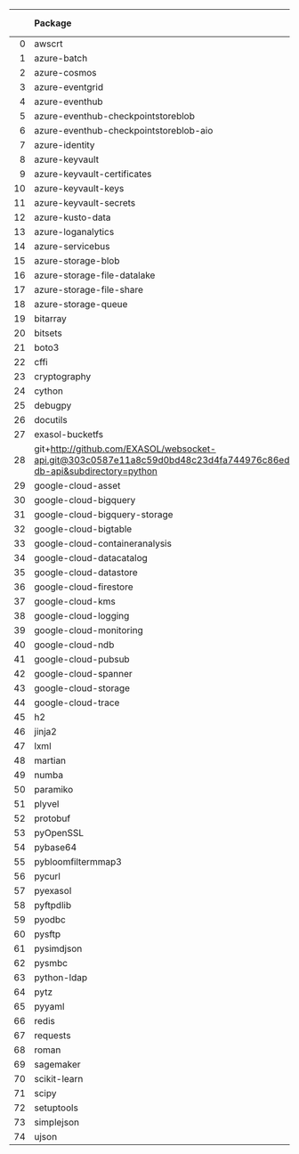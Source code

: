<!-- markdown-link-check-disable -->

|    | Package                                                                                                                       | Version in 9.0.0     | Version in 9.1.0     | Status   |
|---:|:------------------------------------------------------------------------------------------------------------------------------|:---------------------|:---------------------|:---------|
|  0 | awscrt                                                                                                                        | 0.20.9               | 0.20.9               |          |
|  1 | azure-batch                                                                                                                   | 14.2.0               | 14.2.0               |          |
|  2 | azure-cosmos                                                                                                                  | 4.6.0                | 4.6.0                |          |
|  3 | azure-eventgrid                                                                                                               | 4.19.0               | 4.19.0               |          |
|  4 | azure-eventhub                                                                                                                | 5.11.7               | 5.11.7               |          |
|  5 | azure-eventhub-checkpointstoreblob                                                                                            | 1.1.4                | 1.1.4                |          |
|  6 | azure-eventhub-checkpointstoreblob-aio                                                                                        | 1.1.4                | 1.1.4                |          |
|  7 | azure-identity                                                                                                                | 1.16.0               | 1.16.0               |          |
|  8 | azure-keyvault                                                                                                                | 4.2.0                | 4.2.0                |          |
|  9 | azure-keyvault-certificates                                                                                                   | 4.8.0                | 4.8.0                |          |
| 10 | azure-keyvault-keys                                                                                                           | 4.9.0                | 4.9.0                |          |
| 11 | azure-keyvault-secrets                                                                                                        | 4.8.0                | 4.8.0                |          |
| 12 | azure-kusto-data                                                                                                              | 4.4.0                | 4.4.0                |          |
| 13 | azure-loganalytics                                                                                                            | 0.1.1                | 0.1.1                |          |
| 14 | azure-servicebus                                                                                                              | 7.12.1               | 7.12.1               |          |
| 15 | azure-storage-blob                                                                                                            | 12.19.1              | 12.19.1              |          |
| 16 | azure-storage-file-datalake                                                                                                   | 12.14.0              | 12.14.0              |          |
| 17 | azure-storage-file-share                                                                                                      | 12.15.0              | 12.15.0              |          |
| 18 | azure-storage-queue                                                                                                           | 12.9.0               | 12.9.0               |          |
| 19 | bitarray                                                                                                                      | 2.9.2                | 2.9.2                |          |
| 20 | bitsets                                                                                                                       | 0.8.4                | 0.8.4                |          |
| 21 | boto3                                                                                                                         | 1.34.98              | 1.34.98              |          |
| 22 | cffi                                                                                                                          | 1.16.0               | 1.16.0               |          |
| 23 | cryptography                                                                                                                  | 42.0.6               | 42.0.6               |          |
| 24 | cython                                                                                                                        | 3.0.10               | 3.0.10               |          |
| 25 | debugpy                                                                                                                       | 1.8.1                | 1.8.1                |          |
| 26 | docutils                                                                                                                      | 0.21.2               | 0.21.2               |          |
| 27 | exasol-bucketfs                                                                                                               | 0.13.0               | 0.13.0               |          |
| 28 | git+http://github.com/EXASOL/websocket-api.git@303c0587e11a8c59d0bd48c23d4fa744976c86ed#egg=exasol-db-api&subdirectory=python | No version specified | No version specified |          |
| 29 | google-cloud-asset                                                                                                            | 3.26.1               | 3.26.1               |          |
| 30 | google-cloud-bigquery                                                                                                         | 3.21.0               | 3.21.0               |          |
| 31 | google-cloud-bigquery-storage                                                                                                 | 2.25.0               | 2.25.0               |          |
| 32 | google-cloud-bigtable                                                                                                         | 2.23.1               | 2.23.1               |          |
| 33 | google-cloud-containeranalysis                                                                                                | 2.14.3               | 2.14.3               |          |
| 34 | google-cloud-datacatalog                                                                                                      | 3.19.0               | 3.19.0               |          |
| 35 | google-cloud-datastore                                                                                                        | 2.19.0               | 2.19.0               |          |
| 36 | google-cloud-firestore                                                                                                        | 2.16.0               | 2.16.0               |          |
| 37 | google-cloud-kms                                                                                                              | 2.21.4               | 2.21.4               |          |
| 38 | google-cloud-logging                                                                                                          | 3.10.0               | 3.10.0               |          |
| 39 | google-cloud-monitoring                                                                                                       | 2.21.0               | 2.21.0               |          |
| 40 | google-cloud-ndb                                                                                                              | 2.3.1                | 2.3.1                |          |
| 41 | google-cloud-pubsub                                                                                                           | 2.21.1               | 2.21.1               |          |
| 42 | google-cloud-spanner                                                                                                          | 3.46.0               | 3.46.0               |          |
| 43 | google-cloud-storage                                                                                                          | 2.16.0               | 2.16.0               |          |
| 44 | google-cloud-trace                                                                                                            | 1.13.3               | 1.13.3               |          |
| 45 | h2                                                                                                                            | 4.1.0                | 4.1.0                |          |
| 46 | jinja2                                                                                                                        | 3.1.4                | 3.1.4                |          |
| 47 | lxml                                                                                                                          | 5.2.1                | 5.2.1                |          |
| 48 | martian                                                                                                                       | 2.0.post1            | 2.0.post1            |          |
| 49 | numba                                                                                                                         | 0.59.1               | 0.59.1               |          |
| 50 | paramiko                                                                                                                      | 3.4.0                | 3.4.0                |          |
| 51 | plyvel                                                                                                                        | 1.5.1                | 1.5.1                |          |
| 52 | protobuf                                                                                                                      | 4.25.3               | 4.25.3               |          |
| 53 | pyOpenSSL                                                                                                                     | 24.1.0               | 24.1.0               |          |
| 54 | pybase64                                                                                                                      | 1.3.2                | 1.3.2                |          |
| 55 | pybloomfiltermmap3                                                                                                            | 0.5.7                | 0.5.7                |          |
| 56 | pycurl                                                                                                                        | 7.45.3               | 7.45.3               |          |
| 57 | pyexasol                                                                                                                      | 0.25.2               | 0.25.2               |          |
| 58 | pyftpdlib                                                                                                                     | 1.5.9                | 1.5.9                |          |
| 59 | pyodbc                                                                                                                        | 5.1.0                | 5.1.0                |          |
| 60 | pysftp                                                                                                                        | 0.2.9                | 0.2.9                |          |
| 61 | pysimdjson                                                                                                                    | 6.0.2                | 6.0.2                |          |
| 62 | pysmbc                                                                                                                        | 1.0.25.1             | 1.0.25.1             |          |
| 63 | python-ldap                                                                                                                   | 3.4.4                | 3.4.4                |          |
| 64 | pytz                                                                                                                          | 2024.1               | 2024.1               |          |
| 65 | pyyaml                                                                                                                        | 6.0.1                | 6.0.1                |          |
| 66 | redis                                                                                                                         | 5.0.4                | 5.0.4                |          |
| 67 | requests                                                                                                                      | 2.31.0               | 2.31.0               |          |
| 68 | roman                                                                                                                         | 4.2                  | 4.2                  |          |
| 69 | sagemaker                                                                                                                     | 2.218.1              | 2.218.1              |          |
| 70 | scikit-learn                                                                                                                  | 1.4.2                | 1.4.2                |          |
| 71 | scipy                                                                                                                         | 1.13.0               | 1.13.0               |          |
| 72 | setuptools                                                                                                                    | 70.0.0               | 70.0.0               |          |
| 73 | simplejson                                                                                                                    | 3.19.2               | 3.19.2               |          |
| 74 | ujson                                                                                                                         | 5.9.0                | 5.9.0                |          |